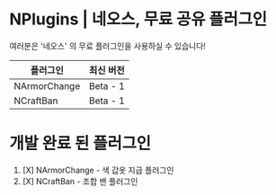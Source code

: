 # NPlugins | 네오스, 무료 공유 플러그인
여러분은 '네오스' 의 무료 플러그인을 사용하실 수 있습니다!

| 플러그인  | 최신 버전 |
| ------------- | ------------- |
| NArmorChange  | Beta - 1 |
| NCraftBan  | Beta - 1 |


# 개발 완료 된 플러그인
1. [X] NArmorChange - 색 갑옷 지급 플러그인
2. [X] NCraftBan - 조합 밴 플러그인
